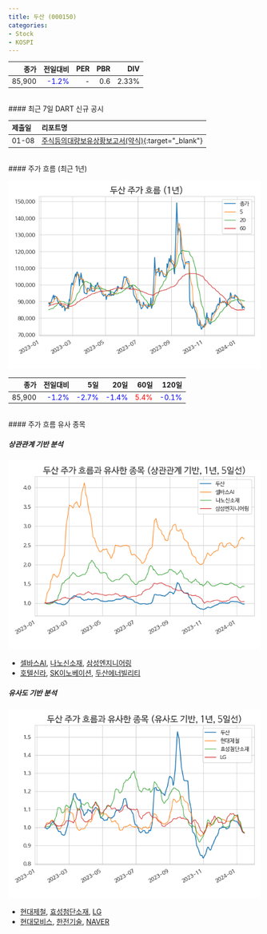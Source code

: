 ```yaml
---
title: 두산 (000150)
categories:
- Stock
- KOSPI
---
```


|**종가**|**전일대비**|**PER**|**PBR**|**DIV**|
|---:|-------:|--:|--:|--:|
|85,900|<span style="color: blue">-1.2%</span>|-|0.6|2.33%|

<!-- more -->

<br>
#### 최근 7일 DART 신규 공시


|**제출일**|**리포트명**|
|:-----|:-------|
|01-08|[주식등의대량보유상황보고서(약식)](https://dart.fss.or.kr/dsaf001/main.do?rcpNo=20240108000167){:target="_blank"}|

<br>
#### 주가 흐름 (최근 1년)

![000150](/assets/images/stock/000150.png)

|**종가**|**전일대비**|**5일**|**20일**|**60일**|**120일**|
|---:|-------:|--:|---:|---:|----:|
|85,900|<span style="color: blue">-1.2%</span>|<span style="color: blue">-2.7%</span>|<span style="color: blue">-1.4%</span>|<span style="color: red">5.4%</span>|<span style="color: blue">-0.1%</span>|

<br>
#### 주가 흐름 유사 종목

##### 상관관계 기반 분석

![000150](/assets/images/stock/000150_corr.png)
- [셀바스AI](/108860/), [나노신소재](/121600/), [삼성엔지니어링](/028050/)
- [호텔신라](/008770/), [SK이노베이션](/096770/), [두산에너빌리티](/034020/)

##### 유사도 기반 분석

![000150](/assets/images/stock/000150_sim.png)
- [현대제철](/004020/), [효성첨단소재](/298050/), [LG](/003550/)
- [현대모비스](/012330/), [한전기술](/052690/), [NAVER](/035420/)